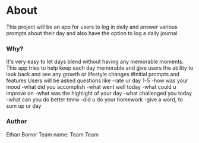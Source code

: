 # About
This project will be an app for users to log in daily and answer various prompts about their day and also have the option to log a daily journal
### Why?
It's very easy to let days blend without having any memorable moments. This app tries to help keep each day memorable and give users the ability to look back and see any growth or lifestyle changes
#Initial prompts and features
Users will be asked questions like
  -rate ur day 1-5
	-how was your mood
	-what did you accomplish
	-what went well today
	-what could u improve on
	-what was the highlight of your day
	-what challenged you today
	-what can you do better tmrw
	-did u do your homework
	-give a word, to sum up ur day
### Author
Ethan Borror
Team name: Team Team
